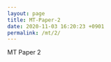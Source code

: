 ```yaml
---
layout: page 
title: MT-Paper-2
date: 2020-11-03 16:20:23 +0901 
permalink: /mt/2/
---
```


MT Paper 2